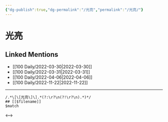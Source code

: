 ```yaml
---
{"dg-publish":true,"dg-permalink":"/光亮","permalink":"/光亮/"}
---
```


# 光亮

## Linked Mentions
- [[100 Daily/2022-03-30\|2022-03-30]]
- [[100 Daily/2022-03-31\|2022-03-31]]
- [[100 Daily/2022-04-06\|2022-04-06]]
- [[100 Daily/2022-11-22\|2022-11-22]]


---

```expander
/.*\[\[光亮\]\].*(?:\r?\n(?!\r?\n).*)*/
## [[$filename]]
$match
```

<-->